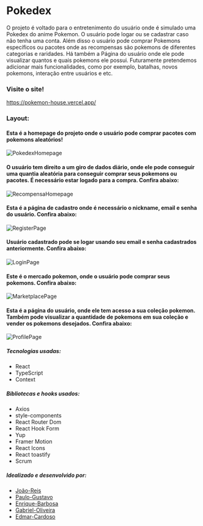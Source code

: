 # Pokedex

O projeto é voltado para o
entretenimento do usuário onde é simulado uma Pokedex do anime Pokemon. O usuário pode logar ou se cadastrar caso não tenha uma conta.
Além disso o usuário pode comprar Pokemons específicos ou pacotes onde as recompensas são pokemons de diferentes categorias e raridades.
Há também a Página do usuário onde ele pode visualizar quantos e quais pokemons ele possui.
Futuramente pretendemos adicionar mais funcionalidades, como por exemplo, batalhas, novos pokemons, interação entre usuários e etc.

### Visite o site!

https://pokemon-house.vercel.app/

### Layout:

#### Esta é a homepage do projeto onde o usuário pode comprar pacotes com pokemons aleatórios!

![PokedexHomepage](https://i.ibb.co/fdvx4v5/Homepage-Pokedex.png)

#### O usuário tem direito a um giro de dados diário, onde ele pode conseguir uma quantia aleatória para conseguir comprar seus pokemons ou pacotes. É necessário estar logado para a compra. Confira abaixo:

![RecompensaHomepage](https://i.ibb.co/vLCYDMz/recompensahomepage.png)

#### Esta é a página de cadastro onde é necessário o nickname, email e senha do usuário. Confira abaixo:

![RegisterPage](https://i.ibb.co/pXpvJkn/register-Page.png)

#### Usuário cadastrado pode se logar usando seu email e senha cadastrados anteriormente. Confira abaixo:

![LoginPage](https://i.ibb.co/p0Xsgvv/login-Page.png)

#### Este é o mercado pokemon, onde o usuário pode comprar seus pokemons. Confira abaixo:

![MarketplacePage](https://i.ibb.co/9vj69dF/Market-Place.png)

#### Esta é a página do usuário, onde ele tem acesso a sua coleção pokemon. Também pode visualizar a quantidade de pokemons em sua coleção e vender os pokemons desejados. Confira abaixo:

![ProfilePage](https://i.ibb.co/64XSdts/profile.png)

##### Tecnologias usadas:

- React
- TypeScript
- Context

##### Bibliotecas e hooks usados:

- Axios
- style-components
- React Router Dom
- React Hook Form
- Yup
- Framer Motion
- React Icons
- React toastify
- Scrum

##### Idealizado e desenvolvido por:

- [João-Reis](https://github.com/reisquaza)
- [Paulo-Gustavo](https://github.com/ArkanumBR)
- [Enrique-Barbosa](https://github.com/enriquebds)
- [Gabriel-Oliveira](https://github.com/GabrielOliveiraBar)
- [Edmar-Cardoso](https://github.com/Edmar-Cardoso)
